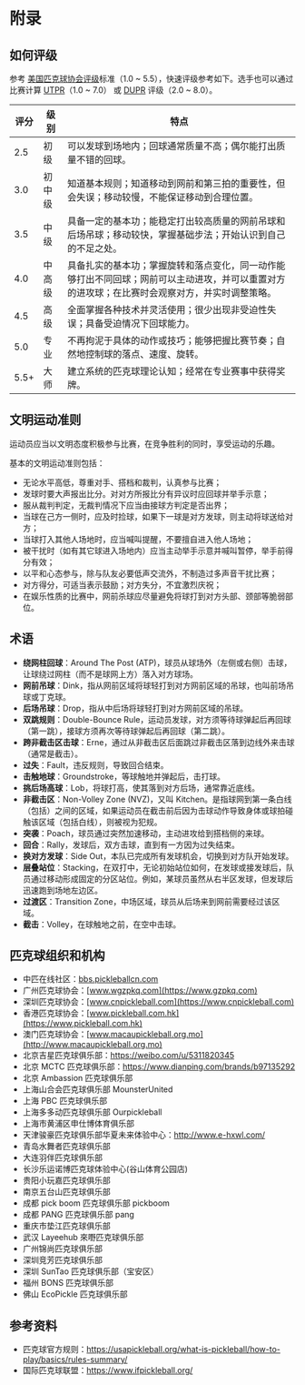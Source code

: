 # 附录

## 如何评级

参考 [美国匹克球协会评级](https://usapickleball.org/tournaments/tournament-player-ratings/player-skill-rating-definitions/)标准（1.0 ~ 5.5），快速评级参考如下。选手也可以通过比赛计算 [UTPR](https://usapickleball.org/tournaments/tournament-player-ratings/)（1.0 ~ 7.0） 或 [DUPR](https://mydupr.com) 评级（2.0 ~ 8.0）。

评分 | 级别 | 特点
--- | --- | ---
2.5 | 初级 | 可以发球到场地内；回球通常质量不高；偶尔能打出质量不错的回球。
3.0 | 初中级 | 知道基本规则；知道移动到网前和第三拍的重要性，但会失误；移动较慢，不能保证移动到合理位置。
3.5 | 中级 | 具备一定的基本功；能稳定打出较高质量的网前吊球和后场吊球；移动较快，掌握基础步法；开始认识到自己的不足之处。
4.0 | 中高级 | 具备扎实的基本功；掌握旋转和落点变化，同一动作能够打出不同回球；网前可以主动进攻，并可以重置对方的进攻球；在比赛时会观察对方，并实时调整策略。
4.5 | 高级 | 全面掌握各种技术并灵活使用；很少出现非受迫性失误；具备受迫情况下回球能力。
5.0 | 专业 | 不再拘泥于具体的动作或技巧；能够把握比赛节奏；自然地控制球的落点、速度、旋转。
5.5+ | 大师 | 建立系统的匹克球理论认知；经常在专业赛事中获得奖牌。

## 文明运动准则

运动员应当以文明态度积极参与比赛，在竞争胜利的同时，享受运动的乐趣。

基本的文明运动准则包括：

* 无论水平高低，尊重对手、搭档和裁判，认真参与比赛；
* 发球时要大声报出比分。对对方所报比分有异议时应回球并举手示意；
* 服从裁判判定，无裁判情况下应当由接球方判定是否出界；
* 当球在己方一侧时，应及时捡球，如果下一球是对方发球，则主动将球送给对方；
* 当球打入其他人场地时，应当喊叫提醒，不要擅自进入他人场地；
* 被干扰时（如有其它球进入场地内）应当主动举手示意并喊叫暂停，举手前得分有效；
* 以平和心态参与，除与队友必要低声交流外，不制造过多声音干扰比赛；
* 对方得分，可适当表示鼓励；对方失分，不宜激烈庆祝；
* 在娱乐性质的比赛中，网前杀球应尽量避免将球打到对方头部、颈部等脆弱部位。

## 术语

* **绕网柱回球**：Around The Post (ATP)，球员从球场外（左侧或右侧）击球，让球绕过网柱（而不是球网上方）落入对方球场。
* **网前吊球**：Dink，指从网前区域将球轻打到对方网前区域的吊球，也叫前场吊球或丁克球。
* **后场吊球**：Drop，指从中后场将球轻打到对方网前区域的吊球。
* **双跳规则**：Double-Bounce Rule，运动员发球，对方须等待球弹起后再回球（第一跳），接球方须再次等待球弹起后再回球（第二跳）。
* **跨非截击区击球**：Erne，通过从非截击区后面跳过非截击区落到边线外来击球（通常是截击）。
* **过失**：Fault，违反规则，导致回合结束。
* **击触地球**：Groundstroke，等球触地并弹起后，击打球。
* **挑后场高球**：Lob，将球打高，使其落到对方后场，通常靠近底线。
* **非截击区**：Non-Volley Zone (NVZ)，又叫 Kitchen。是指球网到第一条白线（包括）之间的区域，如果运动员在截击前后因为击球动作导致身体或球拍碰触该区域（包括白线），则被视为犯规。
* **突袭**：Poach，球员通过突然加速移动，主动进攻给到搭档侧的来球。
* **回合**：Rally，发球后，双方击球，直到有一方因为过失结束。
* **换对方发球**：Side Out，本队已完成所有发球机会，切换到对方队开始发球。
* **层叠站位**：Stacking，在双打中，无论初始站位如何，在发球或接发球后，队员通过移动形成固定的分区站位。例如，某球员虽然从右半区发球，但发球后迅速跑到场地左边区。
* **过渡区**：Transition Zone，中场区域，球员从后场来到网前需要经过该区域。
* **截击**：Volley，在球触地之前，在空中击球。

## 匹克球组织和机构

* 中匹在线社区：[bbs.pickleballcn.com](https://bbs.pickleballcn.com)
* 广州匹克球协会：[www.wgzpkq.com](https://www.gzpkq.com)
* 深圳匹克球协会：[www.cnpickleball.com](https://www.cnpickleball.com)
* 香港匹克球协会：[www.pickleball.com.hk](https://www.pickleball.com.hk)
* 澳门匹克球协会：[www.macaupickleball.org.mo](http://www.macaupickleball.org.mo)
* 北京吉星匹克球俱乐部：https://weibo.com/u/5311820345
* 北京 MCTC 匹克球俱乐部：https://www.dianping.com/brands/b97135292
* 北京 Ambassion 匹克球俱乐部
* 上海山合会匹克球俱乐部 MounsterUnited
* 上海 PBC 匹克球俱乐部
* 上海多多动匹克球俱乐部 Ourpickleball
* 上海市黄浦区申仕博体育俱乐部
* 天津骏豪匹克球俱乐部华夏未来体验中心：http://www.e-hxwl.com/
* 青岛水舞者匹克球俱乐部
* 大连羽伴匹克球俱乐部
* 长沙乐运诺博匹克球体验中心(谷山体育公园店)
* 贵阳小玩嘉匹克球俱乐部
* 南京五台山匹克球俱乐部
* 成都 pick boom 匹克球俱乐部 pickboom
* 成都 PANG 匹克球俱乐部 pang
* 重庆市垫江匹克球俱乐部
* 武汉 Layeehub 來嘢匹克球俱乐部
* 广州锦尚匹克球俱乐部
* 深圳竞芳匹克球俱乐部
* 深圳 SunTao 匹克球俱乐部（宝安区）
* 福州 BONS 匹克球俱乐部
* 佛山 EcoPickle 匹克球俱乐部

## 参考资料

* 匹克球官方规则：https://usapickleball.org/what-is-pickleball/how-to-play/basics/rules-summary/
* 国际匹克球联盟：https://www.ifpickleball.org/
